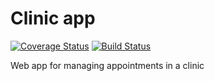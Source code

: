 # Clinic app

[![Coverage Status](https://coveralls.io/repos/github/hendelbah/clinic/badge.svg?branch=main)](https://coveralls.io/github/hendelbah/clinic?branch=main)
[![Build Status](https://app.travis-ci.com/hendelbah/clinic.svg?branch=main)](https://app.travis-ci.com/hendelbah/clinic)

Web app for managing appointments in a clinic

